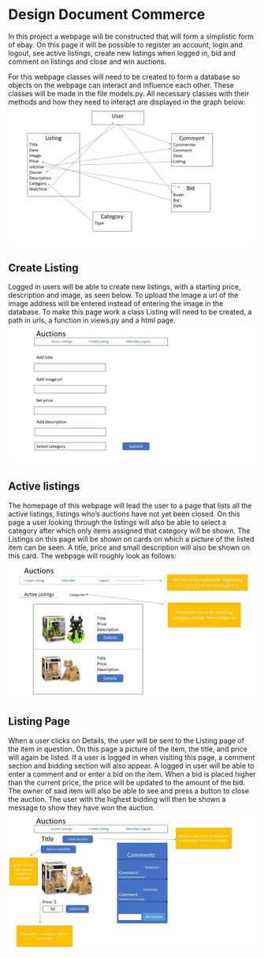 # Design Document Commerce

In this project a webpage will be constructed that will form a simplistic form of ebay.
On this page it will be possible to register an account, login and logout, see active listings, create new listings when logged in, bid and comment on listings and close and win auctions.

For this webpage classes will need to be created to form a database so objects on the webpage can interact and influence each other. These classes will be made in the file models.py. All necessary classes with their methods and how they need to interact are displayed in the graph below:
![Diagram_graph](images/Slide4.JPG)


## Create Listing
Logged in users will be able to create new listings, with a starting price, description and image, as seen below. To upload the image a url of the image address will be entered instead of entering the image in the database. To make this page work a class Listing will need to be created, a path in urls, a function in views.py and a html page.
![Createlisting_Page](images/Slide3.JPG)


## Active listings
The homepage of this webpage will lead the user to a page that lists all the active listings, listings who’s auctions have not yet been closed. On this page a user looking through the listings will also be able to select a category after which only items assigned that category will be shown.
The Listings on this page will be shown on cards on which a picture of the listed item can be seen. A title, price and small description will also be shown on this card.
The webpage will roughly look as follows:
![Active_Listing_Page](images/Slide1.JPG)


## Listing Page
When a user clicks on Details, the user will be sent to the Listing page of the item in question. On this page a picture of the item, the title, and price will again be listed. If a user is logged in when visiting this page, a comment section and bidding section will also appear. 
A logged in user will be able to enter a comment and or enter a bid on the item. When a bid is placed higher than the current price, the price will be updated to the amount of the bid.
The owner of said item will also be able to see and press a button to close the auction. The user with the highest bidding will then be shown a message to show they have won the auction.
![Listing_Page](images/Slide2.JPG)





